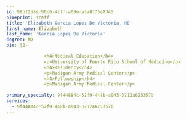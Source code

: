 ```yaml
---
id: 98bf2d8d-90c6-42ff-a09e-a5a8f76e8345
blueprint: staff
title: 'Elizabeth Garcia Lopez De Victoria, MD'
first_name: Elizabeth
last_name: 'Garcia Lopez De Victoria'
degree: MD
bio: |2-

              <h4>Medical Education</h4>
              <p>University of Puerto Rico School of Medicine</p>
              <h4>Residency</h4>
              <p>Madigan Army Medical Center</p>
              <h4>Fellowship</h4>
              <p>Madigan Army Medical Center</p>
          
primary_specialty: 9f44884c-52f9-448b-a043-3212a625357b
services:
  - 9f44884c-52f9-448b-a043-3212a625357b
---
```

